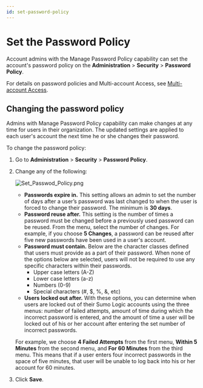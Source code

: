 ```yaml
---
id: set-password-policy
---
```


# Set the Password Policy

Account admins with the Manage Password Policy capability can set the account's password policy on the **Administration** \> **Security** \> **Password Policy**.

For details on password policies and Multi-account Access, see
[Multi-account
Access](../Users-and-Roles/Manage-Users/Multi-account-Access.md "Multi-account Access"). 

## Changing the password policy

Admins with Manage Password Policy capability can make changes at any time for users in their organization. The updated settings are applied to each user's account the next time he or she changes their password.

To change the password policy:

1.  Go to **Administration** \> **Security** \> **Password Policy**.
2.  Change any of the following:

    ![Set_Passwod_Policy.png](../static/img/Security/Set-the-Password-Policy/Set_Passwod_Policy.png) 
    
    * **Passwords expire in.** This setting allows an admin to set the number of days after a user’s password was last changed to when the user is forced to change their password. The minimum is **30 days**. 
    * **Password reuse after.** This setting is the number of times a password must be changed before a previously used password can be reused. From the menu, select the number of changes. For example, if you choose **5 Changes**, a password can be reused after five new passwords have been used in a user's account.
    * **Password must contain.** Below are the character classes defined that users must provide as a part of their password. When none of the options below are selected, users will not be required to use any specific characters within their passwords. 
      * Upper case letters (A-Z) 
      * Lower case letters (a-z) 
      * Numbers (0-9) 
      * Special characters (#, $, %, &, etc)
    * **Users locked out after.** With these options, you can determine when users are locked out of their Sumo Logic accounts using the three menus: number of failed attempts, amount of time during which the incorrect password is entered, and the amount of time a user will be locked out of his or her account after entering the set number of incorrect passwords. 

    For example, we choose **4 Failed Attempts** from the first menu, **Within 5 Minutes** from the second menu, and **For 60 Minutes** from the third menu. This means that if a user enters four incorrect passwords in the space of five minutes, that user will be unable to log back into his or her account for 60 minutes. 

3.  Click **Save**.
